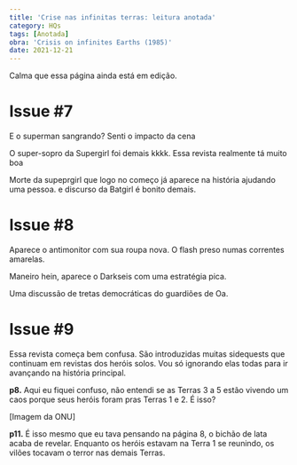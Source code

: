 ```yaml
---
title: 'Crise nas infinitas terras: leitura anotada'
category: HQs
tags: [Anotada]
obra: 'Crisis on infinites Earths (1985)'
date: 2021-12-21
---
```


Calma que essa página ainda está em edição.

# Issue #7

E o superman sangrando? Senti o impacto da cena


O super-sopro da Supergirl foi demais kkkk. Essa revista realmente tá muito boa

Morte da supeprgirl que logo no começo já aparece na história ajudando uma pessoa. e discurso da Batgirl é bonito demais.

# Issue #8

Aparece o antimonitor com sua roupa nova. O flash preso numas correntes amarelas.

Maneiro hein, aparece o Darkseis com uma estratégia pica. 

Uma discussão de tretas democráticas do guardiões de Oa.

# Issue #9

Essa revista começa bem confusa. São introduzidas muitas sidequests que continuam em revistas dos heróis solos. Vou só ignorando elas todas para ir avançando na história principal.

**p8.** Aqui eu fiquei confuso, não entendi se as Terras 3 a 5 estão vivendo um caos porque seus heróis foram pras Terras 1 e 2. É isso?

[Imagem da ONU]

**p11.** É isso mesmo que eu tava pensando na página 8, o bichão de lata acaba de revelar. Enquanto os heróis estavam na Terra 1 se reunindo, os vilões tocavam o terror nas demais Terras.

